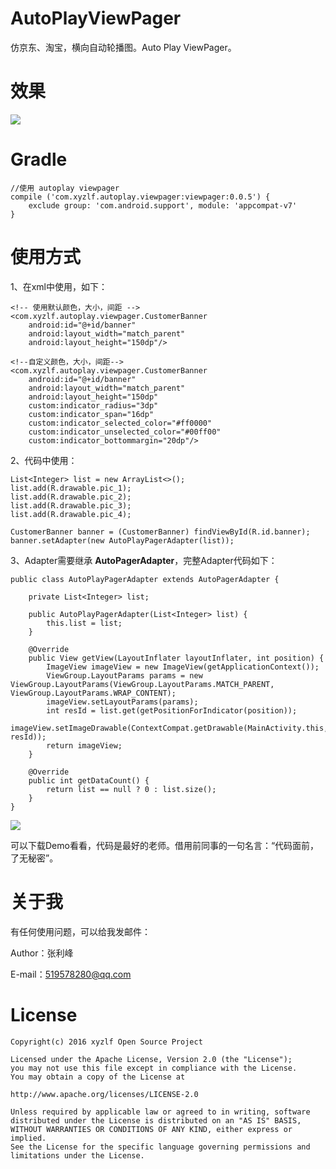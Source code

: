 # AutoPlayViewPager
仿京东、淘宝，横向自动轮播图。Auto Play ViewPager。

# 效果
<img src="autoplay_view.gif" />

# Gradle
	//使用 autoplay viewpager
	compile ('com.xyzlf.autoplay.viewpager:viewpager:0.0.5') {
	    exclude group: 'com.android.support', module: 'appcompat-v7'
	}

# 使用方式

1、在xml中使用，如下：
	
	<!-- 使用默认颜色，大小，间距 -->
    <com.xyzlf.autoplay.viewpager.CustomerBanner
	    android:id="@+id/banner"
	    android:layout_width="match_parent"
	    android:layout_height="150dp"/>

	<!--自定义颜色，大小，间距-->
	<com.xyzlf.autoplay.viewpager.CustomerBanner
        android:id="@+id/banner"
        android:layout_width="match_parent"
        android:layout_height="150dp"
        custom:indicator_radius="3dp"
        custom:indicator_span="16dp"
        custom:indicator_selected_color="#ff0000"
        custom:indicator_unselected_color="#00ff00"
        custom:indicator_bottommargin="20dp"/>


2、代码中使用：

	List<Integer> list = new ArrayList<>();
    list.add(R.drawable.pic_1);
    list.add(R.drawable.pic_2);
    list.add(R.drawable.pic_3);
    list.add(R.drawable.pic_4);
        
    CustomerBanner banner = (CustomerBanner) findViewById(R.id.banner);
    banner.setAdapter(new AutoPlayPagerAdapter(list));


3、Adapter需要继承 **AutoPagerAdapter**，完整Adapter代码如下：

	public class AutoPlayPagerAdapter extends AutoPagerAdapter {

	    private List<Integer> list;
	
	    public AutoPlayPagerAdapter(List<Integer> list) {
	        this.list = list;
	    }
	
	    @Override
	    public View getView(LayoutInflater layoutInflater, int position) {
	        ImageView imageView = new ImageView(getApplicationContext());
	        ViewGroup.LayoutParams params = new ViewGroup.LayoutParams(ViewGroup.LayoutParams.MATCH_PARENT, ViewGroup.LayoutParams.WRAP_CONTENT);
	        imageView.setLayoutParams(params);
	        int resId = list.get(getPositionForIndicator(position));
	        imageView.setImageDrawable(ContextCompat.getDrawable(MainActivity.this, resId));
	        return imageView;
	    }
	
	    @Override
	    public int getDataCount() {
	        return list == null ? 0 : list.size();
	    }
	}

<img src="autoplay_view2.gif" />

可以下载Demo看看，代码是最好的老师。借用前同事的一句名言：“代码面前，了无秘密”。

# 关于我
有任何使用问题，可以给我发邮件：

Author：张利峰

E-mail：519578280@qq.com

# License

    Copyright(c) 2016 xyzlf Open Source Project
    
    Licensed under the Apache License, Version 2.0 (the "License");
    you may not use this file except in compliance with the License.
    You may obtain a copy of the License at
    
    http://www.apache.org/licenses/LICENSE-2.0
    
    Unless required by applicable law or agreed to in writing, software
    distributed under the License is distributed on an "AS IS" BASIS,
    WITHOUT WARRANTIES OR CONDITIONS OF ANY KIND, either express or implied.
    See the License for the specific language governing permissions and
    limitations under the License.